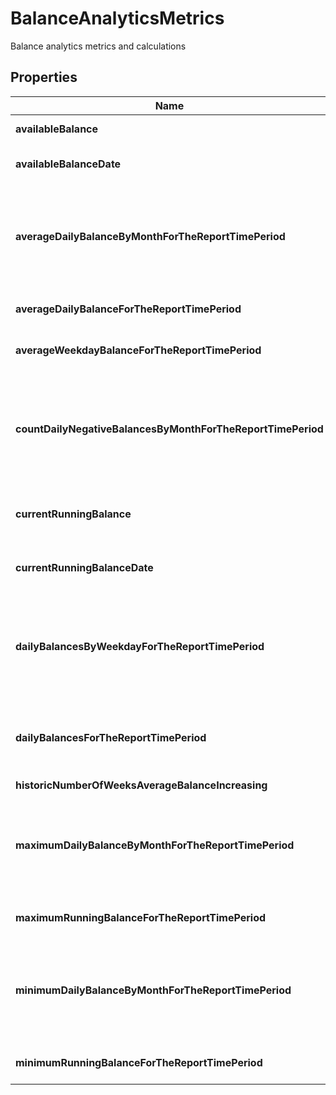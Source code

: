 

# BalanceAnalyticsMetrics

Balance analytics metrics and calculations

## Properties

| Name | Type | Description | Notes |
|------------ | ------------- | ------------- | -------------|
|**availableBalance** | **BigDecimal** | Available Balance |  [optional] |
|**availableBalanceDate** | **String** | Available Balance date |  [optional] |
|**averageDailyBalanceByMonthForTheReportTimePeriod** | [**List&lt;ObbDateRangeAndAmount&gt;**](ObbDateRangeAndAmount.md) | Average daily ending balance each month over the report time period |  [optional] |
|**averageDailyBalanceForTheReportTimePeriod** | **BigDecimal** | Average Daily Balance |  [optional] |
|**averageWeekdayBalanceForTheReportTimePeriod** | **BigDecimal** | Average Weekday Balance |  [optional] |
|**countDailyNegativeBalancesByMonthForTheReportTimePeriod** | [**List&lt;ObbDateRangeAndCount&gt;**](ObbDateRangeAndCount.md) | Number of negative daily ending balances each month over the report time period |  [optional] |
|**currentRunningBalance** | **BigDecimal** | Current Running Balance Date |  [optional] |
|**currentRunningBalanceDate** | **String** | Current Running Balance date |  [optional] |
|**dailyBalancesByWeekdayForTheReportTimePeriod** | [**List&lt;ObbDailyBalance&gt;**](ObbDailyBalance.md) | Daily balance of the account during weekdays over the length of the report |  [optional] |
|**dailyBalancesForTheReportTimePeriod** | [**List&lt;ObbDailyBalance&gt;**](ObbDailyBalance.md) | Daily balance of the account over the length of the report |  [optional] |
|**historicNumberOfWeeksAverageBalanceIncreasing** | [**ObbNumWeeksAverageBalanceIncreasing**](ObbNumWeeksAverageBalanceIncreasing.md) |  |  [optional] |
|**maximumDailyBalanceByMonthForTheReportTimePeriod** | [**List&lt;ObbDateRangeAndAmount&gt;**](ObbDateRangeAndAmount.md) | Maximum daily ending balance each month over the report time period |  [optional] |
|**maximumRunningBalanceForTheReportTimePeriod** | **BigDecimal** | Maximum Running Balance |  [optional] |
|**minimumDailyBalanceByMonthForTheReportTimePeriod** | [**List&lt;ObbDateRangeAndAmount&gt;**](ObbDateRangeAndAmount.md) | Minimum daily ending balance each month over the report time period |  [optional] |
|**minimumRunningBalanceForTheReportTimePeriod** | **BigDecimal** | Minimum Running Balance |  [optional] |



